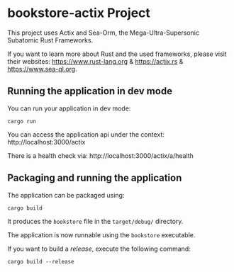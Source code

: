 # bookstore-actix Project

This project uses Actix and Sea-Orm, the Mega-Ultra-Supersonic Subatomic Rust Frameworks.

If you want to learn more about Rust and the used frameworks, please visit their websites: https://www.rust-lang.org & https://actix.rs &  https://www.sea-ql.org.

## Running the application in dev mode

You can run your application in dev mode:
```shell script
cargo run
```

You can access the application api under the context: http://localhost:3000/actix

There is a health check via: http://localhost:3000/actix/a/health

## Packaging and running the application

The application can be packaged using:
```shell script
cargo build
```
It produces the `bookstore` file in the `target/debug/` directory.

The application is now runnable using the `bookstore` executable.

If you want to build a _release_, execute the following command:
```shell script
cargo build --release
```
